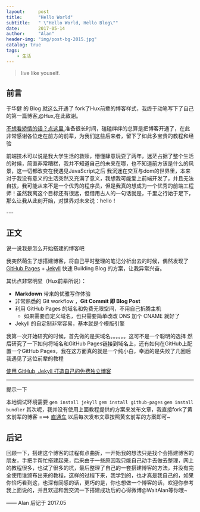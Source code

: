 ```yaml
---
layout:     post
title:      "Hello World"
subtitle:   " \"Hello World, Hello Blog\""
date:       2017-05-14
author:     "Alan"
header-img: "img/post-bg-2015.jpg"
catalog: true
tags:
    - 生活
---
```


> live like youself. 


## 前言

于华健 的 Blog 就这么开通了 fork了Hux前辈的博客样式，我终于动笔写下了自己的第一篇博客,@Hux,在此致谢。

[不想看矫情的话？点这里 ](#build) 
准备很长时间，磕磕绊绊的总算是把博客开通了，在此非常感谢各位走在前方的前辈，为我们这些后来者，留下了如此多宝贵的教程和经验

前端技术可以说是我大学生活的救赎，懵懂肆意玩耍了两年，迷茫占据了整个生活的时候，简直非常糟糕，我并不知道自己的未来在哪，也不知道前方该是什么的风景，这一切都改变在我遇见JavaScript之后
我沉迷在交互与dom的世界里，本来对于我没有意义的生活突然又充满了意义，我想我可能爱上前端开发了，并且无法自拔，我可能从来不是一个优秀的程序员，但是我真的想成为一个优秀的前端工程师！虽然我离这个目标还有很远，但借用古人的一句话就是，千里之行始于足下，那么让我从此刻开始，对世界对未来说：hello！



<p id = "build"></p>
---

## 正文

说一说我是怎么开始搭建的博客吧  

我突然萌生了想搭建博客，将自己平时整理的笔记分析出去的时候，偶然发现了 [GitHub Pages](https://pages.github.com/) + [Jekyll](http://jekyllrb.com/) 快速 Building Blog 的方案，让我异常兴奋。

其优点非常明显（Hux前辈所说）：

* **Markdown** 带来的优雅写作体验
* 非常熟悉的 Git workflow ，**Git Commit 即 Blog Post**
* 利用 GitHub Pages 的域名和免费无限空间，不用自己折腾主机
	* 如果需要自定义域名，也只需要简单改改 DNS 加个 CNAME 就好了 
* Jekyll 的自定制非常容易，基本就是个模版引擎

我第一次开始研究的时候，首先做的是买域名。。。。。。这可不是一个聪明的选择
然后研究了一下如何将域名和GitHub Pages链接到域名上，还有如何在GitHub上配置一个GitHub Pages，我在这方面真的就是一个纯小白，幸运的是失败了几回后我遇见了这位前辈的教程

[使用 GitHub, Jekyll 打造自己的免费独立博客](http://blog.csdn.net/on_1y/article/details/19259435)

---
提示一下

本地调试环境需要 `gem install jekyll` `gem install github-pages` `gem install bundler`
其次呢，我并没有使用上面教程提供的方案来发布文章，我直接fork了黄玄前辈的博客 ===> [直通车](https://huangxuan.me/)
以后每次发布文章按照黄玄前辈的方案即可~


## 后记

回顾一下，搭建这个博客的过程有点曲折，一开始我的想法只是找个会搭建博客的朋友，手把手帮忙搭建起来，后来由于一些原因我只能自己动手去做去整理，网上的教程很多，也试了很多的坑，最后整理了自己的一套搭建博客的方法，并没有完全使用谁颁布出来的教程，这样的过程下来，我学到的，也才真是我自己的，如果你恰巧看到这，也深有同感的话，更巧的是，你也想做一个博客的话，欢迎你参考我上面说的，并且欢迎和我交流一下搭建成功后的心得微博@WaitAlan等你哦~

—— Alan 后记于 2017.05


